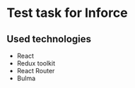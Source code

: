 # Test task for Inforce

## Used technologies
  * React
  * Redux toolkit
  * React Router
  * Bulma

